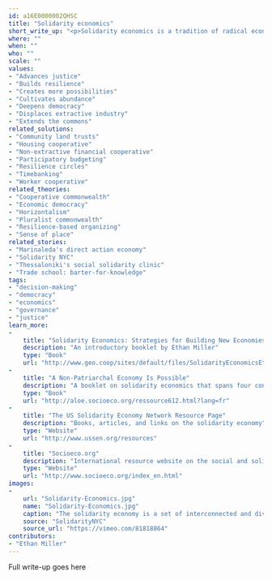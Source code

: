 ```yaml
---
id: a16E0000002QHSC
title: "Solidarity economics"
short_write_up: "<p>Solidarity economics is a tradition of radical economic theory and organizing practice that originated in Latin America in the mid 1980s. Embracing a belief that people are deeply creative and capable of developing their own solutions, it rejects one-size-fits-all economic blueprints and instead seeks to identify existing diverse instances of liberatory livelihood practice, linking them together in mutually supportive networks. Solidarity economics draws on elements from utopian socialism, anarchism, non-statist Marxism, cooperativism, and pedagogy for liberation. It proposes that instead of “waiting for the revolution,” we can do this work now, building “solidarity chains” linking value-resonant livelihood practices - simultaneously challenging our dependence on exploitative economic relations while replacing them with forms of creative solidarity.</p>"
where: ""
when: ""
who: ""
scale: ""
values:
- "Advances justice"
- "Builds resilience"
- "Creates more possibilities"
- "Cultivates abundance"
- "Deepens democracy"
- "Displaces extractive industry"
- "Extends the commons"
related_solutions:
- "Community land trusts"
- "Housing cooperative"
- "Non-extractive financial cooperative"
- "Participatory budgeting"
- "Resilience circles"
- "Timebanking"
- "Worker cooperative"
related_theories:
- "Cooperative commonwealth"
- "Economic democracy"
- "Horizontalism"
- "Pluralist commonwealth"
- "Resilience-based organizing"
- "Sense of place"
related_stories:
- "Marinaleda's direct action economy"
- "Solidarity NYC"
- "Thessaloniki's social solidarity clinic"
- "Trade school: barter-for-knowledge"
tags:
- "decision-making"
- "democracy"
- "economics"
- "governance"
- "justice"
learn_more:
-
    title: "Solidarity Economics: Strategies for Building New Economies"
    description: "An introductory booklet by Ethan Miller"
    type: "Book"
    url: "http://www.geo.coop/sites/default/files/SolidarityEconomicsEthanMiller.pdf"
-
    title: "A Non-Patriarchal Economy Is Possible"
    description: "A booklet on solidarity economics that spans four continents"
    type: "Book"
    url: "http://aloe.socioeco.org/ressource612.html?lang=fr"
-
    title: "The US Solidarity Economy Network Resource Page"
    description: "Books, articles, and links on the solidarity economy"
    type: "Website"
    url: "http://www.ussen.org/resources"
-
    title: "Socioeco.org"
    description: "International resource website on the social and solidarity economy"
    type: "Website"
    url: "http://www.socioeco.org/index_en.html"
images:
-
    url: "Solidarity-Economics.jpg"
    name: "Solidarity-Economics.jpg"
    caption: "The solidarity economy is a set of interconnected and diverse ways of generating livelihoods."
    source: "SolidarityNYC"
    source_url: "https://vimeo.com/81818864"
contributors:
- "Ethan Miller"
---
```

Full write-up goes here
